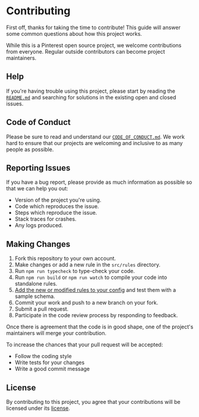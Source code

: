 # Contributing

First off, thanks for taking the time to contribute! This guide will answer
some common questions about how this project works.

While this is a Pinterest open source project, we welcome contributions from
everyone. Regular outside contributors can become project maintainers.

## Help

If you're having trouble using this project, please start by reading the [`README.md`](README.md)
and searching for solutions in the existing open and closed issues.

## Code of Conduct

Please be sure to read and understand our [`CODE_OF_CONDUCT.md`](CODE_OF_CONDUCT.md).
We work hard to ensure that our projects are welcoming and inclusive to as many
people as possible.

## Reporting Issues

If you have a bug report, please provide as much information as possible so that
we can help you out:

- Version of the project you're using.
- Code which reproduces the issue.
- Steps which reproduce the issue.
- Stack traces for crashes.
- Any logs produced.

## Making Changes

1. Fork this repository to your own account.
1. Make changes or add a new rule in the `src/rules` directory.
1. Run `npm run typecheck` to type-check your code.
1. Run `npm run build` or `npm run watch` to compile your code into standalone rules.
1. [Add the new or modified rules to your config](README.md#Installation) and test them with a sample schema.
1. Commit your work and push to a new branch on your fork.
1. Submit a pull request.
1. Participate in the code review process by responding to feedback.

Once there is agreement that the code is in good shape, one of the project's
maintainers will merge your contribution.

To increase the chances that your pull request will be accepted:

- Follow the coding style
- Write tests for your changes
- Write a good commit message

## License

By contributing to this project, you agree that your contributions will be
licensed under its [license](LICENSE).